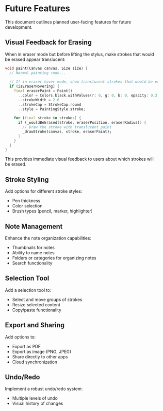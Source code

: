# Future Features

This document outlines planned user-facing features for future development.

## Visual Feedback for Erasing

When in eraser mode but before lifting the stylus, make strokes that would be erased appear translucent:

```dart
void paint(Canvas canvas, Size size) {
  // Normal painting code...
  
  // If in eraser hover mode, show translucent strokes that would be erased
  if (isEraserHovering) {
    final eraserPaint = Paint()
      ..color = Colors.black.withValues(r: 0, g: 0, b: 0, opacity: 0.3)
      ..strokeWidth = 2.0
      ..strokeCap = StrokeCap.round
      ..style = PaintingStyle.stroke;
      
    for (final stroke in strokes) {
      if (_wouldBeErased(stroke, eraserPosition, eraserRadius)) {
        // Draw the stroke with translucent paint
        _drawStroke(canvas, stroke, eraserPaint);
      }
    }
  }
}
```

This provides immediate visual feedback to users about which strokes will be erased.

## Stroke Styling

Add options for different stroke styles:
- Pen thickness
- Color selection
- Brush types (pencil, marker, highlighter)

## Note Management

Enhance the note organization capabilities:
- Thumbnails for notes
- Ability to name notes
- Folders or categories for organizing notes
- Search functionality

## Selection Tool

Add a selection tool to:
- Select and move groups of strokes
- Resize selected content
- Copy/paste functionality

## Export and Sharing

Add options to:
- Export as PDF
- Export as image (PNG, JPEG)
- Share directly to other apps
- Cloud synchronization

## Undo/Redo

Implement a robust undo/redo system:
- Multiple levels of undo
- Visual history of changes
